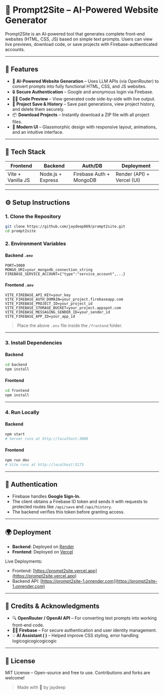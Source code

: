 # 🚀 Prompt2Site – AI-Powered Website Generator

Prompt2Site is an AI-powered tool that generates complete front-end websites (HTML, CSS, JS) based on simple text prompts. Users can view live previews, download code, or save projects with Firebase-authenticated accounts.

---

## 🌟 Features

* 🧠 **AI-Powered Website Generation** – Uses LLM APIs (via OpenRouter) to convert prompts into fully functional HTML, CSS, and JS websites.
* 🔒 **Secure Authentication** – Google and anonymous login via Firebase.
* 🧑‍💻 **Code Preview** – View generated code side-by-side with live output.
* 💾 **Project Save & History** – Save past generations, view project history, and delete them securely.
* 📦 **Download Projects** – Instantly download a ZIP file with all project files.
* 🎨 **Modern UI** – Glassmorphic design with responsive layout, animations, and an intuitive interface.

---

## 🔧 Tech Stack

| Frontend          | Backend           | Auth/DB                 | Deployment                 |
| ----------------- | ----------------- | ----------------------- | -------------------------- |
| Vite + Vanilla JS | Node.js + Express | Firebase Auth + MongoDB | Render (API) + Vercel (UI) |

---

## ⚙️ Setup Instructions

### 1. Clone the Repository

```bash
git clone https://github.com/jaydeep869/prompt2site.git
cd prompt2site
```

### 2. Environment Variables

#### Backend `.env`

```env
PORT=3000
MONGO_URI=your_mongodb_connection_string
FIREBASE_SERVICE_ACCOUNT={"type":"service_account",...} 
```

#### Frontend `.env`

```env
VITE_FIREBASE_API_KEY=your_key
VITE_FIREBASE_AUTH_DOMAIN=your_project.firebaseapp.com
VITE_FIREBASE_PROJECT_ID=your_project_id
VITE_FIREBASE_STORAGE_BUCKET=your_project.appspot.com
VITE_FIREBASE_MESSAGING_SENDER_ID=your_sender_id
VITE_FIREBASE_APP_ID=your_app_id
```

> Place the above `.env` file inside the `/frontend` folder.

---

### 3. Install Dependencies

#### Backend

```bash
cd backend
npm install
```

#### Frontend

```bash
cd frontend
npm install
```

---

### 4. Run Locally

#### Backend

```bash
npm start
# Server runs at http://localhost:3000
```

#### Frontend

```bash
npm run dev
# Vite runs at http://localhost:5173
```

---

## 🔐 Authentication

* Firebase handles  **Google Sign-In.**
* The client obtains a Firebase ID token and sends it with requests to protected routes like `/api/save` and `/api/history`.
* The backend verifies this token before granting access.

---

## 🌍 Deployment

* **Backend**: Deployed on [Render](https://render.com)
* **Frontend**: Deployed on [Vercel](https://vercel.com)&#x20;

Live Deployments:

* Frontend: [https://prompt2site.vercel.app](https://prompt2site.vercel.app)
* Backend API: [https://prompt2site-1.onrender.com](https://prompt2site-1.onrender.com)

---

## 🧠 Credits & Acknowledgments

* 🔍 **OpenRouter / OpenAI API** – For converting text prompts into working front-end code.
* 🧑‍🎓 **Firebase** – For secure authentication and user identity management.
* 💡 **AI Assistant ( )** – Helped improve CSS styling, error handling logicogicogicogicogic

---

## 📄 License

MIT License – Open-source and free to use. Contributions and forks are welcome!

> Made with 💙 by jaydeep 
